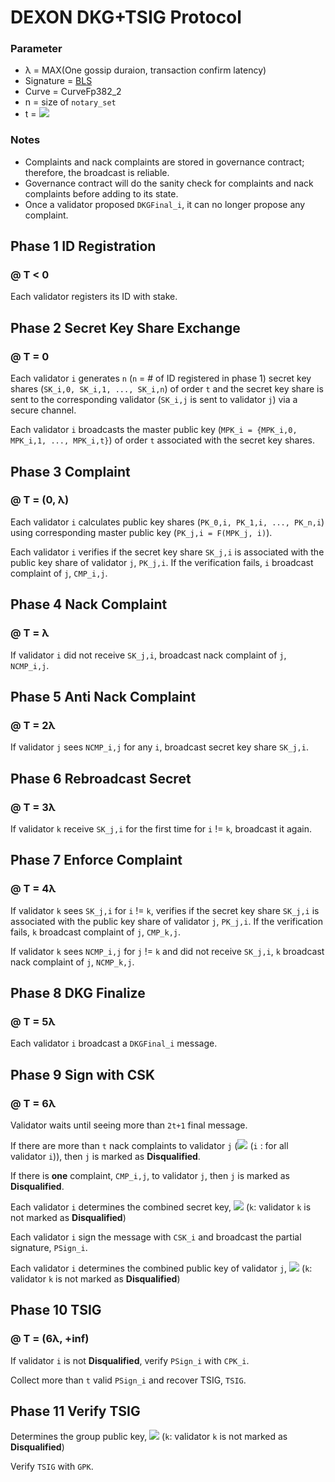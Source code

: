 DEXON DKG+TSIG Protocol
===========================
### Parameter
* λ = MAX(One gossip duraion, transaction confirm latency)
* Signature = [BLS](https://en.wikipedia.org/wiki/Boneh%E2%80%93Lynn%E2%80%93Shacham)
* Curve = CurveFp382_2
* n = size of `notary_set`
* t = <img src="https://latex.codecogs.com/svg.latex?\inline%20\left\lfloor\frac{n}{3}\right\rfloor" />

### Notes
* Complaints and nack complaints are stored in governance contract; therefore, the broadcast is reliable.
* Governance contract will do the sanity check for complaints and nack complaints before adding to its state.
* Once a validator proposed `DKGFinal_i`, it can no longer propose any complaint.

Phase 1 ID Registration 
-------
### @ T < 0

Each validator registers its ID with stake.

Phase 2 Secret Key Share Exchange
-------
### @ T = 0
Each validator `i` generates `n` (`n` = # of ID registered in phase 1) secret key shares (`SK_i,0, SK_i,1, ..., SK_i,n`) of order `t` and the secret key share is sent to the corresponding validator (`SK_i,j` is sent to validator `j`) via a secure channel.

Each validator `i` broadcasts the master public key (`MPK_i = {MPK_i,0, MPK_i,1, ..., MPK_i,t}`) of order `t` associated with the secret key shares.

Phase 3 Complaint
-------
### @ T = (0, λ)
Each validator `i` calculates public key shares (`PK_0,i, PK_1,i, ..., PK_n,i`) using corresponding master public key (`PK_j,i = F(MPK_j, i)`).

Each validator `i` verifies if the secret key share `SK_j,i` is associated with the public key share of validator `j`, `PK_j,i`. If the verification fails, `i` broadcast complaint of `j`, `CMP_i,j`.


Phase 4 Nack Complaint
-------
### @ T = λ
If validator `i` did not receive `SK_j,i`, broadcast nack complaint of `j`, `NCMP_i,j`. 

Phase 5 Anti Nack Complaint
-------
### @ T = 2λ
If validator `j` sees `NCMP_i,j` for any `i`, broadcast secret key share `SK_j,i`.

Phase 6 Rebroadcast Secret
-------
### @ T = 3λ
If validator `k` receive `SK_j,i` for the first time for `i` != `k`, broadcast it again.

Phase 7 Enforce Complaint
-------
### @ T = 4λ
If validator `k` sees `SK_j,i` for `i` != `k`, verifies if the secret key share `SK_j,i` is associated with the public key share of validator `j`, `PK_j,i`. If the verification fails, `k` broadcast complaint of `j`, `CMP_k,j`.

If validator `k` sees `NCMP_i,j` for `j` != `k` and did not receive `SK_j,i`, `k` broadcast nack complaint of `j`, `NCMP_k,j`.


Phase 8 DKG Finalize
-------
### @ T = 5λ
Each validator `i` broadcast a `DKGFinal_i` message.


Phase 9 Sign with CSK
-------
### @ T = 6λ

Validator waits until seeing more than `2t+1` final message.

If there are more than `t` nack complaints to validator `j` (<img src="https://latex.codecogs.com/svg.latex?\inline%20\sum_{i}%20NCMP_{i,j}%20>%20t" /> (`i` : for all validator `i`)), then `j` is marked as **Disqualified**.

If there is **one** complaint, `CMP_i,j`, to validator `j`, then `j` is marked as **Disqualified**.

Each validator `i` determines the combined secret key, <img src="https://latex.codecogs.com/svg.latex?\inline%20CSK_{i}%20=%20\sum_{k}%20SK_{k,i}" /> (`k`: validator `k` is not marked as **Disqualified**)

Each validator `i` sign the message with `CSK_i` and broadcast the partial signature, `PSign_i`.

Each validator `i` determines the combined public key of validator `j`, <img src="https://latex.codecogs.com/svg.latex?\inline%20CPK_{j}%20=%20\sum_{k}%20PK_{k,j}" /> (`k`: validator `k` is not marked as **Disqualified**)

Phase 10 TSIG
-------
### @ T = (6λ, +inf)
If validator `i` is not **Disqualified**, verify `PSign_i` with `CPK_i`.

Collect more than `t` valid `PSign_i` and recover TSIG, `TSIG`.

Phase 11 Verify TSIG
-------
Determines the group public key, <img src="https://latex.codecogs.com/svg.latex?\inline%20GPK%20=%20\sum_{k}%20MPK_{k,0}" /> (`k`: validator `k` is not marked as **Disqualified**)

Verify `TSIG` with `GPK`.